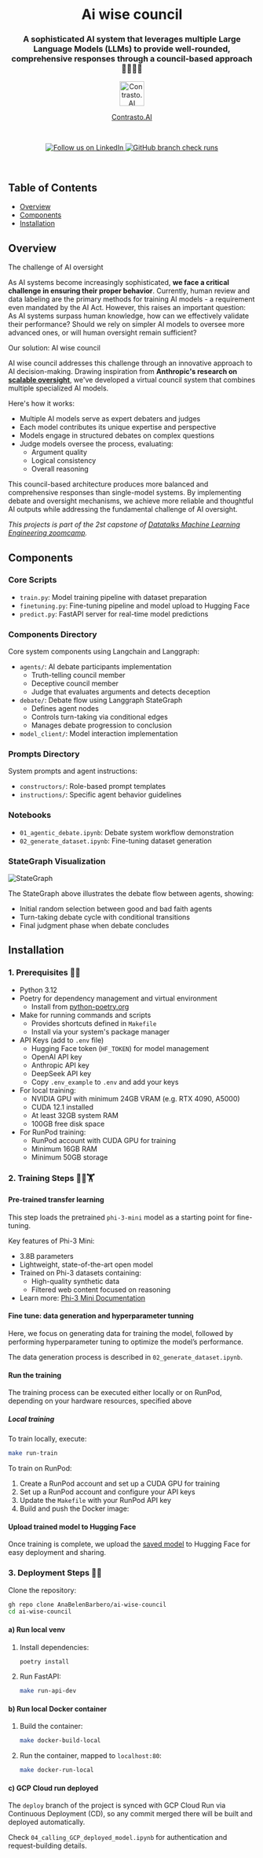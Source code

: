 <div align="center">
<h1>Ai wise council</h1>
<h3>A sophisticated AI system that leverages multiple Large Language Models (LLMs) to provide well-rounded, comprehensive responses through a council-based approach👩‍⚖️👨‍⚖️</h3>
</div>

<div align="center">
<a href="https://contrastoai.com/" target="_blank">
<img alt="Contrasto.AI Logo" src="./docs/imgs/logo_contrasto.png" height="50">
</a>
<p><a href="https://contrastoai.com/" target="_blank">Contrasto.AI</a></p>
</div>

<br/>

<div align="center">

   <a href="https://www.linkedin.com/company/contrastoai" target="_blank"> <img alt="Follow us on LinkedIn" src="https://img.shields.io/badge/LinkedIn-Follow%20us-blue?logo=linkedin">
   ![GitHub branch check runs](https://img.shields.io/github/check-runs/AnaBelenBarbero/detect-prompt-injection/deploy?label=Deployed%20to%20GCP)

</a></div>
<br/>

## Table of Contents
- [Overview](#overview)
- [Components](#components)
- [Installation](#installation)

## Overview

The challenge of AI oversight

As AI systems become increasingly sophisticated, **we face a critical challenge in ensuring their proper behavior**. Currently, human review and data labeling are the primary methods for training AI models - a requirement even mandated by the AI Act. However, this raises an important question: As AI systems surpass human knowledge, how can we effectively validate their performance? Should we rely on simpler AI models to oversee more advanced ones, or will human oversight remain sufficient?

Our solution: AI wise council

AI wise council addresses this challenge through an innovative approach to AI decision-making. Drawing inspiration from **Anthropic's research on [scalable oversight](https://arxiv.org/pdf/2402.06782)**, we've developed a virtual council system that combines multiple specialized AI models. 

Here's how it works:

- Multiple AI models serve as expert debaters and judges
- Each model contributes its unique expertise and perspective
- Models engage in structured debates on complex questions
- Judge models oversee the process, evaluating:
  - Argument quality
  - Logical consistency
  - Overall reasoning

This council-based architecture produces more balanced and comprehensive responses than single-model systems. By implementing debate and oversight mechanisms, we achieve more reliable and thoughtful AI outputs while addressing the fundamental challenge of AI oversight.

*This projects is part of the 2st capstone of [Datatalks Machine Learning Engineering zoomcamp](https://github.com/DataTalksClub/machine-learning-zoomcamp/tree/master).*

## Components

### Core Scripts
- `train.py`: Model training pipeline with dataset preparation
- `finetuning.py`: Fine-tuning pipeline and model upload to Hugging Face
- `predict.py`: FastAPI server for real-time model predictions

### Components Directory
Core system components using Langchain and Langgraph:
- `agents/`: AI debate participants implementation
  - Truth-telling council member
  - Deceptive council member 
  - Judge that evaluates arguments and detects deception
- `debate/`: Debate flow using Langgraph StateGraph
  - Defines agent nodes
  - Controls turn-taking via conditional edges
  - Manages debate progression to conclusion
- `model_client/`: Model interaction implementation

### Prompts Directory  
System prompts and agent instructions:
- `constructors/`: Role-based prompt templates
- `instructions/`: Specific agent behavior guidelines

### Notebooks
- `01_agentic_debate.ipynb`: Debate system workflow demonstration
- `02_generate_dataset.ipynb`: Fine-tuning dataset generation

### StateGraph Visualization
![StateGraph](data/images/stategraph.png)

The StateGraph above illustrates the debate flow between agents, showing:
- Initial random selection between good and bad faith agents
- Turn-taking debate cycle with conditional transitions
- Final judgment phase when debate concludes


## Installation

### 1. Prerequisites 📑✅
- Python 3.12
- Poetry for dependency management and virtual environment
  - Install from [python-poetry.org](https://python-poetry.org/)
- Make for running commands and scripts
  - Provides shortcuts defined in `Makefile`
  - Install via your system's package manager
- API Keys (add to `.env` file)
  - Hugging Face token (`HF_TOKEN`) for model management
  - OpenAI API key
  - Anthropic API key  
  - DeepSeek API key
  - Copy `.env_example` to `.env` and add your keys
- For local training:
  - NVIDIA GPU with minimum 24GB VRAM (e.g. RTX 4090, A5000)
  - CUDA 12.1 installed
  - At least 32GB system RAM
  - 100GB free disk space
- For RunPod training:
  - RunPod account with CUDA GPU for training
  - Minimum 16GB RAM
  - Minimum 50GB storage

### 2. Training Steps 🏋️‍♀🏋

#### Pre-trained transfer learning

This step loads the pretrained `phi-3-mini` model as a starting point for fine-tuning.

Key features of Phi-3 Mini:
- 3.8B parameters
- Lightweight, state-of-the-art open model
- Trained on Phi-3 datasets containing:
  - High-quality synthetic data
  - Filtered web content focused on reasoning
- Learn more: [Phi-3 Mini Documentation](https://ollama.com/library/phi3:mini)

#### Fine tune: data generation and hyperparameter tunning

Here, we focus on generating data for training the model, followed by performing hyperparameter tuning to optimize the model’s performance. 

The data generation process is described in `02_generate_dataset.ipynb`.

#### Run the training

The training process can be executed either locally or on RunPod, depending on your hardware resources, specified above

##### Local training

To train locally, execute:

```bash
make run-train
```

To train on RunPod:

1. Create a RunPod account and set up a CUDA GPU for training
2. Set up a RunPod account and configure your API keys
3. Update the `Makefile` with your RunPod API key
4. Build and push the Docker image:

#### Upload trained model to Hugging Face

Once training is complete, we upload the [saved model](https://huggingface.co/ana-contrasto-ai/ai-wise-council/tree/main) to Hugging Face for easy deployment and sharing. 

### 3. Deployment Steps 🐳🐳
Clone the repository:

   ```bash
   gh repo clone AnaBelenBarbero/ai-wise-council
   cd ai-wise-council
   ```

#### a) Run local venv
1. Install dependencies:

    ```bash
    poetry install
    ```

2. Run FastAPI:

    ```bash
    make run-api-dev
    ```

#### b) Run local Docker container
1. Build the container:

    ```bash
    make docker-build-local
    ```

2. Run the container, mapped to `localhost:80`:

    ```bash
    make docker-run-local
    ```

#### c) GCP Cloud run deployed
The `deploy` branch of the project is synced with GCP Cloud Run via Continuous Deployment (CD), so any commit merged there will be built and deployed automatically.

Check `04_calling_GCP_deployed_model.ipynb` for authentication and request-building details.
